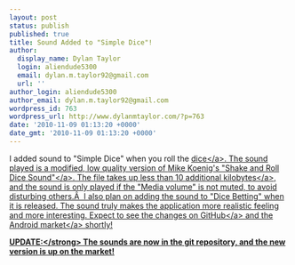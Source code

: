 ```yaml
---
layout: post
status: publish
published: true
title: Sound Added to "Simple Dice"!
author:
  display_name: Dylan Taylor
  login: aliendude5300
  email: dylan.m.taylor92@gmail.com
  url: ''
author_login: aliendude5300
author_email: dylan.m.taylor92@gmail.com
wordpress_id: 763
wordpress_url: http://www.dylanmtaylor.com/?p=763
date: '2010-11-09 01:13:20 +0000'
date_gmt: '2010-11-09 01:13:20 +0000'
---
```

<p>I added sound to "Simple Dice" when you roll the <a class="zem_slink" title="Dice" rel="wikipedia" href="http:&#47;&#47;en.wikipedia.org&#47;wiki&#47;Dice">dice<&#47;a>. The sound played is a modified, low quality version of <a href="http:&#47;&#47;soundbible.com&#47;182-Shake-And-Roll-Dice.html">Mike Koenig's "Shake and Roll Dice Sound"<&#47;a>. The file takes up less than 10 additional <a class="zem_slink" title="Kilobyte" rel="wikipedia" href="http:&#47;&#47;en.wikipedia.org&#47;wiki&#47;Kilobyte">kilobytes<&#47;a>, and the sound is only played if the "Media volume" is not muted, to avoid disturbing others.&Acirc;&nbsp; I also plan on adding the sound to "Dice Betting" when it is released. The sound truly makes the application more realistic feeling and more interesting. Expect to see the changes on <a class="zem_slink" title="GitHub" rel="homepage" href="http:&#47;&#47;github.com">GitHub<&#47;a> and the <a class="zem_slink" title="Android Market" rel="homepage" href="http:&#47;&#47;www.android.com&#47;market&#47;">Android market<&#47;a> shortly!</p>
<p><strong>UPDATE:<&#47;strong> The sounds are now in the git repository, and the new version is up on the market!</p>

